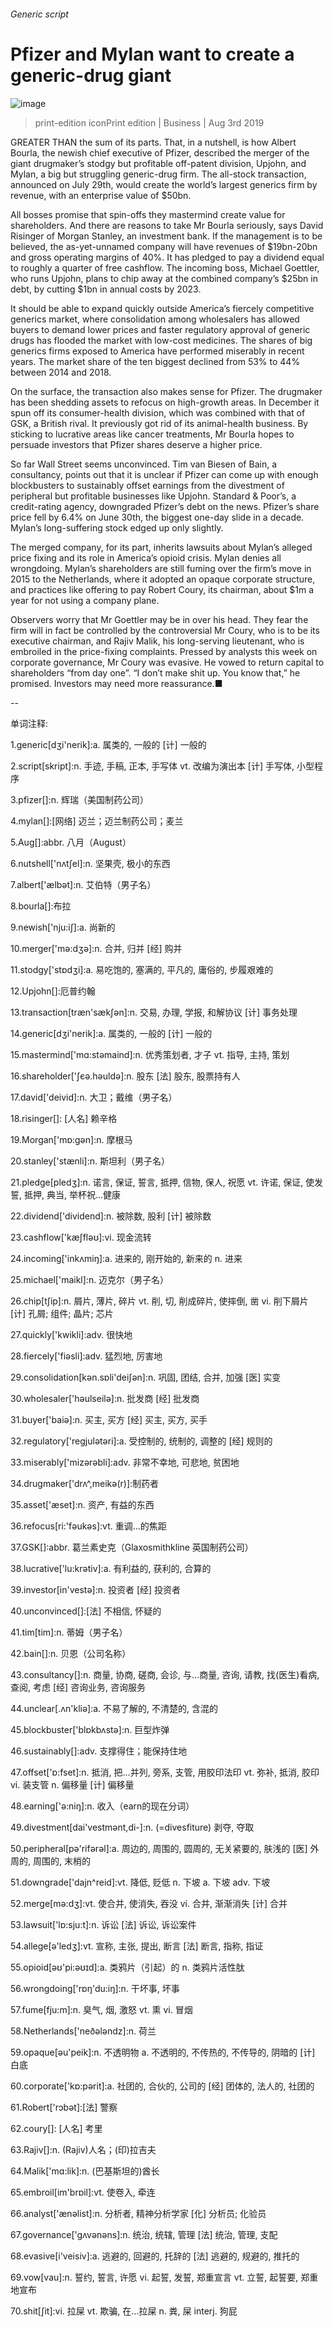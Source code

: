 ###### Generic script
# Pfizer and Mylan want to create a generic-drug giant 
![image](images/20190803_WBP501.jpg) 
> print-edition iconPrint edition | Business | Aug 3rd 2019 
GREATER THAN the sum of its parts. That, in a nutshell, is how Albert Bourla, the newish chief executive of Pfizer, described the merger of the giant drugmaker’s stodgy but profitable off-patent division, Upjohn, and Mylan, a big but struggling generic-drug firm. The all-stock transaction, announced on July 29th, would create the world’s largest generics firm by revenue, with an enterprise value of $50bn. 
All bosses promise that spin-offs they mastermind create value for shareholders. And there are reasons to take Mr Bourla seriously, says David Risinger of Morgan Stanley, an investment bank. If the management is to be believed, the as-yet-unnamed company will have revenues of $19bn-20bn and gross operating margins of 40%. It has pledged to pay a dividend equal to roughly a quarter of free cashflow. The incoming boss, Michael Goettler, who runs Upjohn, plans to chip away at the combined company’s $25bn in debt, by cutting $1bn in annual costs by 2023. 
It should be able to expand quickly outside America’s fiercely competitive generics market, where consolidation among wholesalers has allowed buyers to demand lower prices and faster regulatory approval of generic drugs has flooded the market with low-cost medicines. The shares of big generics firms exposed to America have performed miserably in recent years. The market share of the ten biggest declined from 53% to 44% between 2014 and 2018. 
On the surface, the transaction also makes sense for Pfizer. The drugmaker has been shedding assets to refocus on high-growth areas. In December it spun off its consumer-health division, which was combined with that of GSK, a British rival. It previously got rid of its animal-health business. By sticking to lucrative areas like cancer treatments, Mr Bourla hopes to persuade investors that Pfizer shares deserve a higher price. 
So far Wall Street seems unconvinced. Tim van Biesen of Bain, a consultancy, points out that it is unclear if Pfizer can come up with enough blockbusters to sustainably offset earnings from the divestment of peripheral but profitable businesses like Upjohn. Standard & Poor’s, a credit-rating agency, downgraded Pfizer’s debt on the news. Pfizer’s share price fell by 6.4% on June 30th, the biggest one-day slide in a decade. Mylan’s long-suffering stock edged up only slightly. 
The merged company, for its part, inherits lawsuits about Mylan’s alleged price fixing and its role in America’s opioid crisis. Mylan denies all wrongdoing. Mylan’s shareholders are still fuming over the firm’s move in 2015 to the Netherlands, where it adopted an opaque corporate structure, and practices like offering to pay Robert Coury, its chairman, about $1m a year for not using a company plane. 
Observers worry that Mr Goettler may be in over his head. They fear the firm will in fact be controlled by the controversial Mr Coury, who is to be its executive chairman, and Rajiv Malik, his long-serving lieutenant, who is embroiled in the price-fixing complaints. Pressed by analysts this week on corporate governance, Mr Coury was evasive. He vowed to return capital to shareholders “from day one”. “I don’t make shit up. You know that,” he promised. Investors may need more reassurance.■ 
-- 
 单词注释:
1.generic[dʒi'nerik]:a. 属类的, 一般的 [计] 一般的 
2.script[skript]:n. 手迹, 手稿, 正本, 手写体 vt. 改编为演出本 [计] 手写体, 小型程序 
3.pfizer[]:n. 辉瑞（美国制药公司） 
4.mylan[]:[网络] 迈兰；迈兰制药公司；麦兰 
5.Aug[]:abbr. 八月（August） 
6.nutshell['nʌtʃel]:n. 坚果壳, 极小的东西 
7.albert['ælbәt]:n. 艾伯特（男子名） 
8.bourla[]:布拉 
9.newish['nju:iʃ]:a. 尚新的 
10.merger['mә:dʒә]:n. 合并, 归并 [经] 购并 
11.stodgy['stɒdʒi]:a. 易吃饱的, 塞满的, 平凡的, 庸俗的, 步履艰难的 
12.Upjohn[]:厄普约翰 
13.transaction[træn'sækʃәn]:n. 交易, 办理, 学报, 和解协议 [计] 事务处理 
14.generic[dʒi'nerik]:a. 属类的, 一般的 [计] 一般的 
15.mastermind['mɑ:stәmaind]:n. 优秀策划者, 才子 vt. 指导, 主持, 策划 
16.shareholder['ʃєә.hәuldә]:n. 股东 [法] 股东, 股票持有人 
17.david['deivid]:n. 大卫；戴维（男子名） 
18.risinger[]: [人名] 赖辛格 
19.Morgan['mɒ:gәn]:n. 摩根马 
20.stanley['stænli]:n. 斯坦利（男子名） 
21.pledge[pledʒ]:n. 诺言, 保证, 誓言, 抵押, 信物, 保人, 祝愿 vt. 许诺, 保证, 使发誓, 抵押, 典当, 举杯祝...健康 
22.dividend['dividend]:n. 被除数, 股利 [计] 被除数 
23.cashflow['kæʃfləʊ]:vi. 现金流转 
24.incoming['inkʌmiŋ]:a. 进来的, 刚开始的, 新来的 n. 进来 
25.michael['maikl]:n. 迈克尔（男子名） 
26.chip[tʃip]:n. 屑片, 薄片, 碎片 vt. 削, 切, 削成碎片, 使摔倒, 凿 vi. 削下屑片 [计] 孔屑; 组件; 晶片; 芯片 
27.quickly['kwikli]:adv. 很快地 
28.fiercely['fiәsli]:adv. 猛烈地, 厉害地 
29.consolidation[kәn.sɒli'deiʃәn]:n. 巩固, 团结, 合并, 加强 [医] 实变 
30.wholesaler['hәulseilә]:n. 批发商 [经] 批发商 
31.buyer['baiә]:n. 买主, 买方 [经] 买主, 买方, 买手 
32.regulatory['regjulәtәri]:a. 受控制的, 统制的, 调整的 [经] 规则的 
33.miserably['mizәrәbli]:adv. 非常不幸地, 可悲地, 贫困地 
34.drugmaker['drʌ^,meikә(r)]:制药者 
35.asset['æset]:n. 资产, 有益的东西 
36.refocus[ri:'fәukәs]:vt. 重调…的焦距 
37.GSK[]:abbr. 葛兰素史克（Glaxosmithkline 英国制药公司） 
38.lucrative['lu:krәtiv]:a. 有利益的, 获利的, 合算的 
39.investor[in'vestә]:n. 投资者 [经] 投资者 
40.unconvinced[]:[法] 不相信, 怀疑的 
41.tim[tim]:n. 蒂姆（男子名） 
42.bain[]:n. 贝恩（公司名称） 
43.consultancy[]:n. 商量, 协商, 磋商, 会诊, 与...商量, 咨询, 请教, 找(医生)看病, 查阅, 考虑 [经] 咨询业务, 咨询服务 
44.unclear[.ʌn'kliә]:a. 不易了解的, 不清楚的, 含混的 
45.blockbuster['blɒkbʌstә]:n. 巨型炸弹 
46.sustainably[]:adv. 支撑得住；能保持住地 
47.offset['ɒ:fset]:n. 抵消, 把...并列, 旁系, 支管, 用胶印法印 vt. 弥补, 抵消, 胶印 vi. 装支管 n. 偏移量 [计] 偏移量 
48.earning['ә:niŋ]:n. 收入（earn的现在分词） 
49.divestment[dai'vestmәnt,di-]:n. (=divesfiture) 剥夺, 夺取 
50.peripheral[pә'rifәrәl]:a. 周边的, 周围的, 圆周的, 无关紧要的, 肤浅的 [医] 外周的, 周围的, 末梢的 
51.downgrade['dajn^reid]:vt. 降低, 贬低 n. 下坡 a. 下坡 adv. 下坡 
52.merge[mә:dʒ]:vt. 使合并, 使消失, 吞没 vi. 合并, 渐渐消失 [计] 合并 
53.lawsuit['lɒ:sju:t]:n. 诉讼 [法] 诉讼, 诉讼案件 
54.allege[ә'ledʒ]:vt. 宣称, 主张, 提出, 断言 [法] 断言, 指称, 指证 
55.opioid[əʊ'pi:əʊɪd]:a. 类鸦片（引起）的 n. 类鸦片活性肽 
56.wrongdoing['rɒŋ'du:iŋ]:n. 干坏事, 坏事 
57.fume[fju:m]:n. 臭气, 烟, 激怒 vt. 熏 vi. 冒烟 
58.Netherlands['neðәlәndz]:n. 荷兰 
59.opaque[әu'peik]:n. 不透明物 a. 不透明的, 不传热的, 不传导的, 阴暗的 [计] 白底 
60.corporate['kɒ:pәrit]:a. 社团的, 合伙的, 公司的 [经] 团体的, 法人的, 社团的 
61.Robert['rɔbәt]:[法] 警察 
62.coury[]: [人名] 考里 
63.Rajiv[]:n. (Rajiv)人名；(印)拉吉夫 
64.Malik['mɑ:lik]:n. (巴基斯坦的)酋长 
65.embroil[im'brɒil]:vt. 使卷入, 牵连 
66.analyst['ænәlist]:n. 分析者, 精神分析学家 [化] 分析员; 化验员 
67.governance['gʌvәnәns]:n. 统治, 统辖, 管理 [法] 统治, 管理, 支配 
68.evasive[i'veisiv]:a. 逃避的, 回避的, 托辞的 [法] 逃避的, 规避的, 推托的 
69.vow[vau]:n. 誓约, 誓言, 许愿 vi. 起誓, 发誓, 郑重宣言 vt. 立誓, 起誓要, 郑重地宣布 
70.shit[ʃit]:vi. 拉屎 vt. 欺骗, 在...拉屎 n. 粪, 屎 interj. 狗屁 
